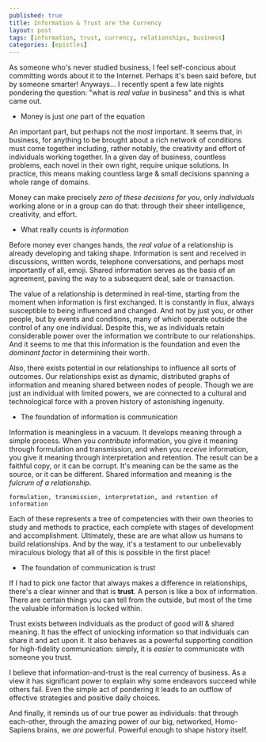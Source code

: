 ```yaml
---
published: true
title: Information & Trust are the Currency
layout: post
tags: [information, trust, currency, relationships, business]
categories: [epistles]
---
```

As someone who's never studied business, I feel self-concious about committing words about it to the Internet. Perhaps it's been said before, but by someone smarter! Anyways... I recently spent a few late nights pondering the question: "what is *real value* in business" and this is what came out.

- Money is just *one* part of the equation

An important part, but perhaps not the *most* important. It seems that, in business, for anything to be brought about a rich network of conditions must come together including, rather notably, the creativity and effort of individuals working together. In a given day of business, countless problems, each novel in their own right, require unique solutions. In practice, this means making countless large & small decisions spanning a whole range of domains.

Money can make precisely *zero of these decisions for you*, only *individuals* working alone or in a group can do that: through their sheer intelligence, creativity, and effort.

- What really counts is *information*

Before money ever changes hands, the *real value* of a relationship is already developing and taking shape. Information is sent and received in discussions, written words, telephone conversations, and perhaps most importantly of all, emoji. Shared information serves as the basis of an agreement, paving the way to a subsequent deal, sale or transaction.

The value of a relationship is determined in real-time, starting from the moment when information is first exchanged. It is constantly in flux, always susceptible to being influenced and changed. And not by just you, or other people, but by events and conditions, many of which operate outside the control of any one individual. Despite this, we as individuals retain considerable power over the information we contribute to our relationships. And it seems to me that this information is the foundation and even the *dominant factor* in determining their worth.

Also, there exists potential in our relationships to influence all sorts of outcomes. Our relationships exist as dynamic, distributed graphs of information and meaning shared between nodes of people. Though we are just an individual with limited powers, we are connected to a cultural and technological force with  a proven history of astonishing ingenuity.

- The foundation of information is communication

Information is meaningless in a vacuum. It develops meaning through a simple process. When you *contribute* information, you give it meaning through formulation and transmission, and when you *receive* information, you give it meaning through interpretation and retention. The result can be a faithful copy, or it can be corrupt. It's meaning can be the same as the source, or it can be different. Shared information and meaning is the *fulcrum of a relationship*.

```
formulation, transmission, interpretation, and retention of information
```

Each of these represents a tree of competencies with their own theories to study and methods to practice, each complete with stages of development and accomplishment. Ultimately, these are are what allow us humans to build relationships. And by the way, it's a testament to our unbelievably miraculous biology that all of this is possible in the first place!

- The foundation of communication is trust

If I had to pick one factor that always makes a difference in relationships, there's a clear winner and that is **trust**. A person is like a box of information. There are certain things you can tell from the outside, but most of the time the valuable information is locked within.

Trust exists between individuals as the product of good will & shared meaning. It has the effect of unlocking information so that individuals can share it and act upon it. It also behaves as a powerful supporting condition for high-fidelity communication: simply, it is *easier* to communicate with someone you trust.

I believe that information-and-trust is the real currency of business. As a view  it has significant power to explain why some endeavors succeed while others fail. Even the simple act of pondering it leads to an outflow of effective strategies and positive daily choices.

And finally, it reminds us of our true power as individuals: that through each-other, through the amazing power of our big, networked, Homo-Sapiens brains, we *are* powerful. Powerful enough to shape history itself.
